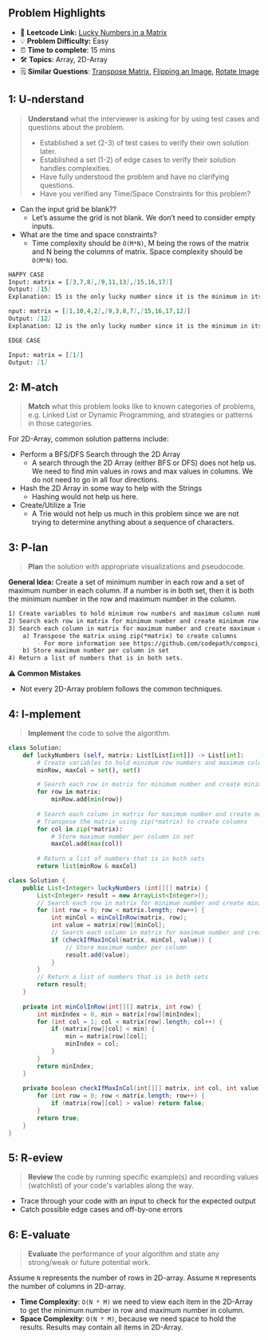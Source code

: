 ## Problem Highlights

* 🔗 **Leetcode Link:** [Lucky Numbers in a Matrix](https://leetcode.com/problems/lucky-numbers-in-a-matrix/)
* 💡 **Problem Difficulty:** Easy
* ⏰ **Time to complete**: 15 mins
* 🛠️ **Topics**: Array, 2D-Array
* 🗒️ **Similar Questions**: [Transpose Matrix](https://leetcode.com/problems/transpose-matrix/), [Flipping an Image](https://leetcode.com/problems/flipping-an-image/), [Rotate Image](https://leetcode.com/problems/Rotate-Image/)
    
## 1: U-nderstand
 
> **Understand** what the interviewer is asking for by using test cases and questions about the problem.
> 
> - Established a set (2-3) of test cases to verify their own solution later.
> - Established a set (1-2) of edge cases to verify their solution handles complexities.
> - Have fully understood the problem and have no clarifying questions.
> - Have you verified any Time/Space Constraints for this problem?

- Can the input grid be blank??
    - Let’s assume the grid is not blank. We don’t need to consider empty inputs.
- What are the time and space constraints?
    - Time complexity should be `O(M*N)`, M being the rows of the matrix and N being the columns of matrix. Space complexity should be `O(M*N)` too.

```markdown
HAPPY CASE
Input: matrix = [[3,7,8],[9,11,13],[15,16,17]]
Output: [15]
Explanation: 15 is the only lucky number since it is the minimum in its row and the maximum in its column.

nput: matrix = [[1,10,4,2],[9,3,8,7],[15,16,17,12]]
Output: [12]
Explanation: 12 is the only lucky number since it is the minimum in its row and the maximum in its column.

EDGE CASE

Input: matrix = [[1]]
Output: [1]
```   
    
## 2: M-atch

> **Match** what this problem looks like to known categories of problems, e.g. Linked List or Dynamic Programming, and strategies or patterns in those categories.

For 2D-Array, common solution patterns include:

- Perform a BFS/DFS Search through the 2D Array
    - A search through the 2D Array (either BFS or DFS) does not help us. We need to find min values in rows and max values in columns. We do not need to go in all four directions.
- Hash the 2D Array in some way to help with the Strings
    - Hashing would not help us here.
- Create/Utilize a Trie
    - A Trie would not help us much in this problem since we are not trying to determine anything about a sequence of characters.

## 3: P-lan

> **Plan** the solution with appropriate visualizations and pseudocode.

**General Idea:** Create a set of minimum number in each row and a set of maximum number in each column. If a number is in both set, then it is both the minimum number in the row and maximum number in the column.

```markdown
1) Create variables to hold minimum row numbers and maximum column numbers.
2) Search each row in matrix for minimum number and create minimum row numbers set
3) Search each column in matrix for maximum number and create maximum column numbers set
    a) Transpose the matrix using zip(*matrix) to create columns
        - For more information see https://github.com/codepath/compsci_guides/wiki/Transpose-Matrix
    b) Store maximum number per column in set
4) Return a list of numbers that is in both sets. 
```

⚠️ **Common Mistakes**
* Not every 2D-Array problem follows the common techniques.

## 4: I-mplement

> **Implement** the code to solve the algorithm.

```python
class Solution:
    def luckyNumbers (self, matrix: List[List[int]]) -> List[int]:
        # Create variables to hold minimum row numbers and maximum column numbers
        minRow, maxCol = set(), set()

        # Search each row in matrix for minimum number and create minimum row numbers set
        for row in matrix:
            minRow.add(min(row))
        
        # Search each column in matrix for maximum number and create maximum column numbers set
        # Transpose the matrix using zip(*matrix) to create columns
        for col in zip(*matrix):
            # Store maximum number per column in set
            maxCol.add(max(col))
        
        # Return a list of numbers that is in both sets
        return list(minRow & maxCol)
```
```java
class Solution {
    public List<Integer> luckyNumbers (int[][] matrix) {
        List<Integer> result = new ArrayList<Integer>();
        // Search each row in matrix for minimum number and create minimum row numbers
        for (int row = 0; row < matrix.length; row++) {
            int minCol = minColInRow(matrix, row);
            int value = matrix[row][minCol];
            // Search each column in matrix for maximum number and create maximum column numbers
            if (checkIfMaxInCol(matrix, minCol, value)) {
                // Store maximum number per column
                result.add(value);
            }
        }
        // Return a list of numbers that is in both sets
        return result;
    }
    
    private int minColInRow(int[][] matrix, int row) {
        int minIndex = 0, min = matrix[row][minIndex];
        for (int col = 1; col < matrix[row].length; col++) {
            if (matrix[row][col] < min) {
                min = matrix[row][col];
                minIndex = col;
            }
        }
        return minIndex;
    }
    
    private boolean checkIfMaxInCol(int[][] matrix, int col, int value) {
        for (int row = 0; row < matrix.length; row++) {
            if (matrix[row][col] > value) return false;
        }
        return true;
    }
}
```


## 5: R-eview

> **Review** the code by running specific example(s) and recording values (watchlist) of your code's variables along the way.

- Trace through your code with an input to check for the expected output
- Catch possible edge cases and off-by-one errors

## 6: E-valuate

> **Evaluate** the performance of your algorithm and state any strong/weak or future potential work.

Assume `N` represents the number of rows in 2D-array.
Assume `M` represents the number of columns in 2D-array.

* **Time Complexity**: `O(N * M)` we need to view each item in the 2D-Array to get the minimum number in row and maximum number in column. 
* **Space Complexity**: `O(N * M)`, because we need space to hold the results. Results may contain all items in 2D-Array. 